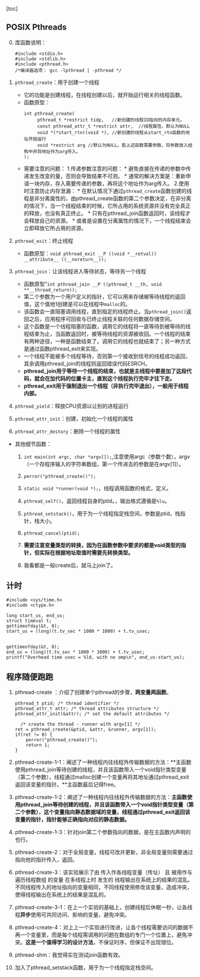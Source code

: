 [toc]

## POSIX Pthreads

0. 库函数说明：

	```
	#include <stdio.h>
	#include <stdlib.h>
	#include <pthread.h>
	/*编译器选项： gcc -lpthread | -pthread */
	```

1. ```pthread_create```：用于创建一个线程

	* 它的功能是创建线程，在线程创建以后，就开始运行相关的线程函数。 
	* 函数原型：
		```
		int pthread_create(
             pthread_t *restrict tidp,   //新创建的线程ID指向的内存单元。
             const pthread_attr_t *restrict attr,  //线程属性，默认为NULL
             void *(*start_rtn)(void *), //新创建的线程从start_rtn函数的地址开始运行
             void *restrict arg //默认为NULL。若上述函数需要参数，将参数放入结构中并将地址作为arg传入。
        );
		```
	* 需要注意的问题：
		1.传递参数注意的问题：
			* 避免直接在传递的参数中传递发生改变的量，否则会导致结果不可测。 
			* 通常的解决方案是：重新申请一块内存，存入需要传递的参数，再将这个地址作为arg传入。
		2.使用时注意防止内存泄漏：
			* 在默认情况下通过```pthread_create```函数创建的线程是非分离属性的，由pthread_create函数的第二个参数决定，在非分离的情况下，当一个线程结束的时候，它所占用的系统资源并没有完全真正的释放，也没有真正终止。
			* 只有在pthread_join函数返回时，该线程才会释放自己的资源。
			* 或者是设置在分离属性的情况下，一个线程结束会立即释放它所占用的资源。

2. ```pthread_exit```：终止线程
	* 函数原型：```void pthread_exit __P ((void *__retval)) __attribute__ ((__noreturn__));```
	
3. ```pthread_join```：让该线程进入等待状态，等待另一个线程

	* 函数原型“```int pthread_join __P ((pthread_t __th, void **__thread_return));```
	* 第二个参数为一个用户定义的指针，它可以用来存储被等待线程的返回值，这个值地1创建是可以在线程中```malloc```的。
	* 该函数会一直阻塞调用线程，直到指定的线程终止。当```pthread_join()```返回之后，应用程序可回收与已终止线程关联的任何数据存储空间。 
	* 这个函数是一个线程阻塞的函数，调用它的线程将一直等待到被等待的线程结束为止，当函数返回时，被等待线程的资源被收回。一个线程的结束有两种途径，一种是函数结束了，调用它的线程也就结束了；另一种方式是通过函数pthread_exit来实现。
	* 一个线程不能被多个线程等待，否则第一个接收到信号的线程成功返回，其余调用pthread_join的线程则返回错误代码ESRCH。
	* **pthread_join用于等待一个线程的结束，也就是主线程中要是加了这段代码，就会在加代码的位置卡主，直到这个线程执行完毕才往下走。**
	* **pthread_exit用于强制退出一个线程（非执行完毕退出），一般用于线程内部。**
4. ```pthread_yield```：释放CPU资源以让别的进程运行

5. ```pthread_attr_init```：创建，初始化一个线程的属性

6. ```pthread_attr_destory```：删除一个线程的属性

* 其他细节函数：

	1. ```int main(int argc, char *argv[]);```,注意使用argc（参数个数），argv（一个存程序输入的字符串数组，第一个传进去的参数是在argv[1]）。
	
	2. ```perror("pthread_create()");```
	
	3. ```static void *runner(void *);```，线程调用函数的格式，定义。
	
	4. ```pthread_self()```，返回线程自身的ptid。，输出格式遵循是```%lu```。
	
	5. ```pthread_setstack()```，用于为一个线程指定栈空间，参数是ptid，栈指针，栈大小。
	
	6. ```pthread_cancel(ptid);```
	
	7. **需要注意变量类型的转换，因为在函数参数中要求的都是void类型的指针，但实际在根据地址取值时需要先转换类型。**
	
	8. 我看都是一般create后，就马上join了。
## 计时
```
#include <sys/time.h>
#include <ctype.h>

long start_us, end_us;
struct timeval t;
gettimeofday(&t, 0);
start_us = (long)(t.tv_sec * 1000 * 1000) + t.tv_usec;


gettimeofday(&t, 0);
end_us = (long)(t.tv_sec * 1000 * 1000) + t.tv_usec;
printf("Overhead time usec = %ld, with no omp\n", end_us-start_us);	
```
## 程序随便跑跑

1. pthread-create ：介绍了创建单个pthread的步骤，**两变量两函数**。	

	```
    pthread_t ptid; /* thread identifier */
    pthread_attr_t attr; /* thread attributes structure */
    pthread_attr_init(&attr); /* set the default attributes */

      /* create the thread - runner with argv[1] */
    ret = pthread_create(&ptid, &attr, &runner, argv[1]);
    if(ret != 0) {
        perror("pthread_create()");
        return 1;
    }
	```

2. pthread-create-1-1：阐述了一种线程内往线程外传输数据的方法：**主函数使用pthread_join等待创建的线程，并且该函数带入一个void指针类型变量（第二个参数），线程通过malloc创建一个变量再将其地址通过pthread_exit返回该变量的指针。**主函数最后记得free。

3. pthread-create-1-2：阐述了一种线程内往线程外传输数据的方法：**主函数使用pthread_join等待创建的线程，并且该函数带入一个void指针类型变量（第二个参数），这个变量指向静态数据域的变量，线程通过pthread_exit返回该变量的指针，指针能够正确指向对应的静态数据。**

4. pthread-create-1-3：针对join第二个参数指向的数据，是在主函数内声明的也行。

5. pthread-create-2：对于全局变量，线程可改并更新，非全局变量则需要通过指向他的指针传入，返回。

6. pthread-create-3：该实验展示了由 传入作各线程变量（传址） 且 被用作与遍历线程数组 的变量 在多线程上时 发生的 线程输出在系统上的结果的混乱。不同线程传入的地址指向的变量相同，不同线程使用修改该变量，造成冲突，使得线程输出在系统上的结果是混乱的。

7. pthread-create-3-1：在上一个实验的基础上，创建线程后休眠一秒，让各线程**异步**使用可共同访问、影响的变量，避免冲突。

8. pthread-create-4：对上上一个实验进行改进，让各个线程需要访问的数据不再一个变量里，而是每个线程需调用的问题在数组的专门一个位置上，避免冲突。**这是一个值得学习的设计方法**，不保证时序，但保证不出现错位。

9. pthread-shm：我觉得实在测试join函数有效。

10. 加入了pthread_setstack函数，用于为一个线程指定栈空间。
	

